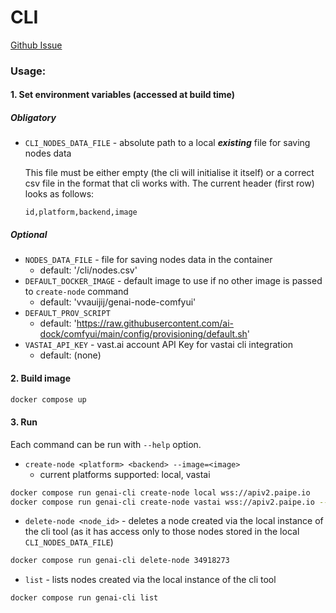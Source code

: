 # CLI

[Github Issue](https://github.com/paipe-labs/project-genai/issues/23)

### Usage:

#### 1. Set environment variables (accessed at build time)

##### Obligatory
- `CLI_NODES_DATA_FILE` - absolute path to a local ***existing*** file for saving nodes data
	
    This file must be either empty (the cli will initialise it itself) or a correct csv file in the format that cli works with. 
    The current header (first row) looks as follows:

	`id,platform,backend,image`

##### Optional

- `NODES_DATA_FILE` - file for saving nodes data in the container
    - default: '/cli/nodes.csv'
- `DEFAULT_DOCKER_IMAGE` - default image to use if no other image is passed to `create-node` command
    - default: 'vvauijij/genai-node-comfyui'
- `DEFAULT_PROV_SCRIPT`
	- default: 'https://raw.githubusercontent.com/ai-dock/comfyui/main/config/provisioning/default.sh'
- `VASTAI_API_KEY` - vast.ai account API Key for vastai cli integration
    - default: (none)

#### 2. Build image

```bash
docker compose up
```
#### 3. Run

Each command can be run with `--help` option.

- `create-node <platform> <backend> --image=<image>`
	- current platforms supported: local, vastai
```bash
docker compose run genai-cli create-node local wss://apiv2.paipe.io
docker compose run genai-cli create-node vastai wss://apiv2.paipe.io --vastai-iid=7520880
```
- `delete-node <node_id>` - deletes a node created via the local instance of the cli tool (as it has access only to those nodes stored in the local `CLI_NODES_DATA_FILE`)
```bash
docker compose run genai-cli delete-node 34918273
```
- `list` - lists nodes created via the local instance of the cli tool
```bash
docker compose run genai-cli list
```

